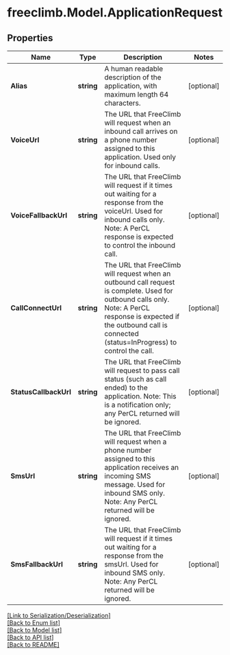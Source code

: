 # freeclimb.Model.ApplicationRequest


## Properties

Name | Type | Description | Notes
------------ | ------------- | ------------- | -------------
**Alias** | **string** | A human readable description of the application, with maximum length 64 characters. | [optional] 
**VoiceUrl** | **string** | The URL that FreeClimb will request when an inbound call arrives on a phone number assigned to this application. Used only for inbound calls. | [optional] 
**VoiceFallbackUrl** | **string** | The URL that FreeClimb will request if it times out waiting for a response from the voiceUrl. Used for inbound calls only. Note: A PerCL response is expected to control the inbound call. | [optional] 
**CallConnectUrl** | **string** | The URL that FreeClimb will request when an outbound call request is complete. Used for outbound calls only.  Note: A PerCL response is expected if the outbound call is connected (status&#x3D;InProgress) to control the call. | [optional] 
**StatusCallbackUrl** | **string** | The URL that FreeClimb will request to pass call status (such as call ended) to the application.  Note: This is a notification only; any PerCL returned will be ignored. | [optional] 
**SmsUrl** | **string** | The URL that FreeClimb will request when a phone number assigned to this application receives an incoming SMS message. Used for inbound SMS only.  Note: Any PerCL returned will be ignored. | [optional] 
**SmsFallbackUrl** | **string** | The URL that FreeClimb will request if it times out waiting for a response from the smsUrl. Used for inbound SMS only.  Note: Any PerCL returned will be ignored. | [optional] 

[[Link to Serialization/Deserialization]](../README.md#documentation-for-serialization-deserialization)<br /> 
[[Back to Enum list]](../README.md#documentation-for-enums)<br /> 
[[Back to Model list]](../README.md#documentation-for-models)<br /> 
[[Back to API list]](../README.md#documentation-for-api-endpoints) <br /> 
[[Back to README]](../README.md) <br /> 
